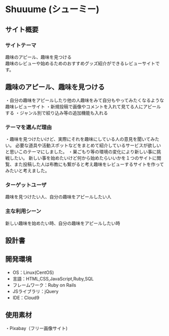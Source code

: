 # Shuuume (シューミー)

## サイト概要
### サイトテーマ
趣味のアピール、趣味を見つける  
趣味のレビューや始めるためのおすすめグッズ紹介ができるレビューサイトです。


## 趣味のアピール、趣味を見つける
・自分の趣味をアピールしたり他の人趣味をみて自分もやってみたくなるような趣味レビューサイト
・新規投稿で画像やコメントを入れて見てる人にアピールする
・ジャンル別で絞り込み等の追加機能も入れる
### テーマを選んだ理由
 ・趣味を見つけたいけど、実際にそれを趣味にしている人の意見を聞いてみたい。
必要な道具や活動スポットなどをまとめて紹介しているサービスが欲しいと思いこのテーマにしました。
・巣ごもり等の環境の変化により新しい事に挑戦したい。
新しい事を始めたいけど何から始めたらいいかを１つのサイトに閲覧、また投稿した人は布教にも繋がると考え趣味をレビューするサイトを作ってみたいと考えました。

### ターゲットユーザ
趣味を見つけたい人、自分の趣味をアピールしたい人

### 主な利用シーン
新しい趣味を始めたい時、自分の趣味をアピールしたい時

## 設計書


## 開発環境
- OS：Linux(CentOS)
- 言語：HTML,CSS,JavaScript,Ruby,SQL
- フレームワーク：Ruby on Rails
- JSライブラリ：jQuery
- IDE：Cloud9

## 使用素材
・Pixabay（フリー画像サイト)
